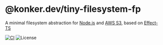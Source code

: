 # @konker.dev/tiny-filesystem-fp

A minimal filesystem abstraction for [Node.js](https://nodejs.org/) and [AWS S3](https://aws.amazon.com/s3/), based on [Effect-TS](https://www.effect.website/)

[![CI](https://github.com/konkerdotdev/tony-filesystem-fp/actions/workflows/ci.yml/badge.svg)](https://github.com/konkerdotdev/node-ts-fp-boilerplate/actions/workflows/ci.yml)
![License](https://img.shields.io/github/license/konkerdotdev/node-ts-fp-boilerplate)
